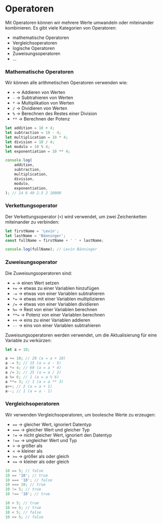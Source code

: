 # Operatoren

<show-structure depth="2" />

Mit Operatoren können wir mehrere Werte umwandeln oder miteinander kombinieren. Es gibt viele Kategorien von Operatoren:

- mathematische Operatoren
- Vergleichsoperatoren
- logische Operatoren
- Zuweisungsoperatoren
- ...

### Mathematische Operatoren

Wir können alle arithmetischen Operatoren verwenden wie:

- `+` → Addieren von Werten
- `-` → Subtrahieren von Werten
- `*` → Multiplikation von Werten
- `/` → Dividieren von Werten
- `%` → Berechnen des Restes einer Division
- `**` → Berechnen der Potenz

```JavaScript
let addition = 10 + 4;
let subtraction = 10 - 4;
let multiplication = 10 * 4;
let division = 10 / 4;
let modulo = 10 % 4;
let exponentiation = 10 ** 4;

console.log(
	addition,
	subtraction,
	multiplication,
	division,
	modulo,
	exponentiation,
); // 14 6 40 2.5 2 10000
```

### Verkettungsoperator

Der Verkettungsoperator (`+`) wird verwendet, um zwei Zeichenketten miteinander zu verbinden:

```JavaScript
let firstName = 'Levin';
let lastName = 'Bänninger';
const fullName = firstName + ' ' + lastName;

console.log(fullName); // Levin Bänninger
```

### Zuweisungsoperator

Die Zuweisungsoperatoren sind:

- `=` → einen Wert setzen
- `+=` → etwas zu einer Variablen hinzufügen
- `-=` → etwas von einer Variablen subtrahieren
- `*=` → etwas mit einer Variablen multiplizieren
- `/=` → etwas von einer Variablen dividieren
- `%=` → Rest von einer Variablen berechnen
- `**=` → Potenz von einer Variablen berechnen
- `++` → eins zu einer Variablen addieren
- `--` → eins von einer Variablen subtrahieren

Zuweisungsoperatoren werden verwendet, um die Aktualisierung für eine Variable zu verkürzen:

```JavaScript
let a = 10;

a += 10; // 20 (a = a + 10)
a -= 5; // 15 (a = a - 5)
a *= 4; // 60 (a = a * 4)
a /= 2; // 25 (a = a / 2)
a %= 6; // 1 (a = a % 6)
a **= 3; // 1 (a = a ** 3)
a++; // 2 (a = a + 1)
a--; // 1 (a = a - 1)
```

### Vergleichsoperatoren

Wir verwenden Vergleichsoperatoren, um boolesche Werte zu erzeugen:

- `==` → gleicher Wert, ignoriert Datentyp
- `===` → gleicher Wert und gleicher Typ
- `!=` → nicht gleicher Wert, ignoriert den Datentyp
- `!==` → ungleicher Wert und Typ
- `>` → größer als
- `<` → kleiner als
- `>=` → größer als oder gleich
- `<=` → kleiner als oder gleich

```JavaScript
10 == 5; // false
10 == '10'; // true
10 === '10'; // false
10 === 10; // true
10 != 5; // true
10 !== '10'; // true

10 > 5; // true
10 >= 5; // true
10 < 5; // false
10 <= 5; // false
```